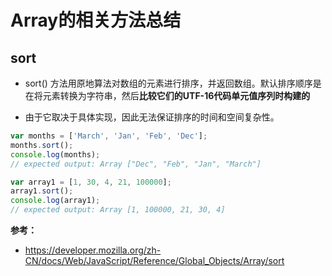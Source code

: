 # Array的相关方法总结

## sort
 - sort() 方法用原地算法对数组的元素进行排序，并返回数组。默认排序顺序是在将元素转换为字符串，然后**比较它们的UTF-16代码单元值序列时构建的**

  - 由于它取决于具体实现，因此无法保证排序的时间和空间复杂性。

```javascript
var months = ['March', 'Jan', 'Feb', 'Dec'];
months.sort();
console.log(months);
// expected output: Array ["Dec", "Feb", "Jan", "March"]

var array1 = [1, 30, 4, 21, 100000];
array1.sort();
console.log(array1);
// expected output: Array [1, 100000, 21, 30, 4]
```

**参考：**
- <https://developer.mozilla.org/zh-CN/docs/Web/JavaScript/Reference/Global_Objects/Array/sort>